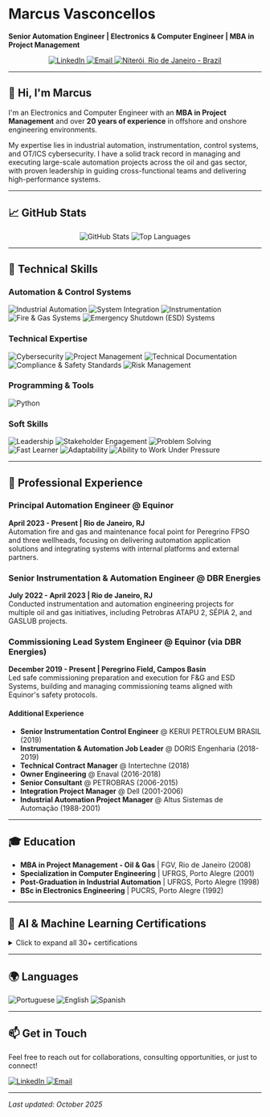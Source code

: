 <p align="center">
  <h1>Marcus Vasconcellos</h1>
  <strong>Senior Automation Engineer | Electronics & Computer Engineer | MBA in Project Management</strong>
</p>

<p align="center">
  <a href="https://www.linkedin.com/in/marcusvasconcellos" target="_blank">
    <img src="https://img.shields.io/badge/LinkedIn-0077B5?style=for-the-badge&logo=linkedin&logoColor=white" alt="LinkedIn"/>
  </a>
  <a href="mailto:marcus@vasconcellos.net.br">
    <img src="https://img.shields.io/badge/Email-D14836?style=for-the-badge&logo=gmail&logoColor=white" alt="Email"/>
  </a>
  <a href="#">
    <img src="https://img.shields.io/badge/Niterói,_Rio_de_Janeiro-Brazil-2BA600?style=for-the-badge" alt="Niterói, Rio de Janeiro - Brazil"/>
  </a>
</p>

---

## 👋 Hi, I'm Marcus
I'm an Electronics and Computer Engineer with an **MBA in Project Management** and over **20 years of experience** in offshore and onshore engineering environments.

My expertise lies in industrial automation, instrumentation, control systems, and OT/ICS cybersecurity. I have a solid track record in managing and executing large-scale automation projects across the oil and gas sector, with proven leadership in guiding cross-functional teams and delivering high-performance systems.

---

## 📈 GitHub Stats

<p align="center">
  <img src="https://github-readme-stats.vercel.app/api?username=celloweb-ai&show_icons=true&theme=transparent&hide_border=true&include_all_commits=true&count_private=true" alt="GitHub Stats" />
  <img src="https://github-readme-stats.vercel.app/api/top-langs/?username=celloweb-ai&layout=compact&theme=transparent&hide_border=true" alt="Top Languages" />
</p>

---

## 🚀 Technical Skills

### Automation & Control Systems
<p align="left">
  <img src="https://img.shields.io/badge/Industrial%20Automation-007ACC?style=for-the-badge" alt="Industrial Automation"/>
  <img src="https://img.shields.io/badge/System%20Integration-007ACC?style=for-the-badge" alt="System Integration"/>
  <img src="https://img.shields.io/badge/Instrumentation-007ACC?style=for-the-badge" alt="Instrumentation"/>
  <img src="https://img.shields.io/badge/Fire%20&%20Gas%20Systems-007ACC?style=for-the-badge" alt="Fire & Gas Systems"/>
  <img src="https://img.shields.io/badge/ESD%20Systems-007ACC?style=for-the-badge" alt="Emergency Shutdown (ESD) Systems"/>
</p>

### Technical Expertise
<p align="left">
  <img src="https://img.shields.io/badge/OT/ICS%20Cybersecurity-333333?style=for-the-badge&logo=lock&logoColor=white" alt="Cybersecurity"/>
  <img src="https://img.shields.io/badge/Project%20Management-333333?style=for-the-badge" alt="Project Management"/>
  <img src="https://img.shields.io/badge/Technical%20Documentation-333333?style=for-the-badge" alt="Technical Documentation"/>
  <img src="https://img.shields.io/badge/Compliance%20&%20Safety-333333?style=for-the-badge" alt="Compliance & Safety Standards"/>
  <img src="https://img.shields.io/badge/Risk%20Management-333333?style=for-the-badge" alt="Risk Management"/>
</p>

### Programming & Tools
<p align="left">
  <img src="https://img.shields.io/badge/Python-3776AB?style=for-the-badge&logo=python&logoColor=white" alt="Python"/>
</p>

### Soft Skills
<p align="left">
  <img src="https://img.shields.io/badge/Leadership-4CAF50?style=for-the-badge" alt="Leadership"/>
  <img src="https://img.shields.io/badge/Stakeholder%20Engagement-4CAF50?style=for-the-badge" alt="Stakeholder Engagement"/>
  <img src="https://img.shields.io/badge/Problem%20Solving-4CAF50?style=for-the-badge" alt="Problem Solving"/>
  <img src="https://img.shields.io/badge/Fast%20Learner-4CAF50?style=for-the-badge" alt="Fast Learner"/>
  <img src="https://img.shields.io/badge/Adaptability-4CAF50?style=for-the-badge" alt="Adaptability"/>
  <img src="https://img.shields.io/badge/Works%20Under%20Pressure-4CAF50?style=for-the-badge" alt="Ability to Work Under Pressure"/>
</p>

---

## 💼 Professional Experience
### Principal Automation Engineer @ Equinor
**April 2023 - Present | Rio de Janeiro, RJ**  
Automation fire and gas and maintenance focal point for Peregrino FPSO and three wellheads, focusing on delivering automation application solutions and integrating systems with internal platforms and external partners.

### Senior Instrumentation & Automation Engineer @ DBR Energies
**July 2022 - April 2023 | Rio de Janeiro, RJ**  
Conducted instrumentation and automation engineering projects for multiple oil and gas initiatives, including Petrobras ATAPU 2, SÉPIA 2, and GASLUB projects.

### Commissioning Lead System Engineer @ Equinor (via DBR Energies)
**December 2019 - Present | Peregrino Field, Campos Basin**  
Led safe commissioning preparation and execution for F&G and ESD Systems, building and managing commissioning teams aligned with Equinor's safety protocols.

#### Additional Experience
- **Senior Instrumentation Control Engineer** @ KERUI PETROLEUM BRASIL (2019)
- **Instrumentation & Automation Job Leader** @ DORIS Engenharia (2018-2019)
- **Technical Contract Manager** @ Intertechne (2018)
- **Owner Engineering** @ Enaval (2016-2018)
- **Senior Consultant** @ PETROBRAS (2006-2015)
- **Integration Project Manager** @ Dell (2001-2006)
- **Industrial Automation Project Manager** @ Altus Sistemas de Automação (1988-2001)

---

## 🎓 Education
- **MBA in Project Management - Oil & Gas** | FGV, Rio de Janeiro (2008)
- **Specialization in Computer Engineering** | UFRGS, Porto Alegre (2001)
- **Post-Graduation in Industrial Automation** | UFRGS, Porto Alegre (1998)
- **BSc in Electronics Engineering** | PUCRS, Porto Alegre (1992)

---

## 🏅 AI & Machine Learning Certifications

<details>
<summary>Click to expand all 30+ certifications</summary>
  
### Altair RapidMiner
- <a href="https://ti-user-certificates.s3.amazonaws.com/5733896a-1d71-46e5-b0a3-1ffcf845fe21/08b5924c-e3a8-4508-974e-357949407112-marcus-vasconcellos-b4805178-07da-475b-9c42-0686cd9fc1ab-certificate.pdf" target="_blank" rel="noopener noreferrer">Applications & Use Cases Master Certificate</a> &nbsp;&nbsp; <a href="https://openbadgefactory.com/v1/assertion/66edcebfb750300e54b919df02146b5a0b1f9f52.html" target="_blank" rel="noopener noreferrer">[Badge]</a>
- <a href="https://ti-user-certificates.s3.amazonaws.com/5733896a-1d71-46e5-b0a3-1ffcf845fe21/08b5924c-e3a8-4508-974e-357949407112-marcus-augusto-89268705-fff6-4181-9fde-2e437690cb7e-certificate.pdf" target="_blank" rel="noopener noreferrer">Applications & Use Cases Professional Certificate</a> &nbsp;&nbsp; <a href="https://ti-user-certificates.s3.amazonaws.com/5733896a-1d71-46e5-b0a3-1ffcf845fe21/08b5924c-e3a8-4508-974e-357949407112-marcus-vasconcellos-2371e561-3417-4cca-afc4-05b0aac04e58-certificate.pdf" target="_blank" rel="noopener noreferrer">[Badge]</a>
- <a href="https://openbadgefactory.com/v1/assertion/a9859e05680320937c314d732feb494ec330e15b.html" target="_blank" rel="noopener noreferrer">Machine Learning Master Certificate</a> &nbsp;&nbsp; <a href="https://ti-user-certificates.s3.amazonaws.com/5733896a-1d71-46e5-b0a3-1ffcf845fe21/08b5924c-e3a8-4508-974e-357949407112-marcus-augusto-89268705-fff6-4181-9fde-2e437690cb7e-certificate.pdf" target="_blank" rel="noopener noreferrer">[Badge]</a>
- <a href="https://openbadgefactory.com/v1/assertion/fbe96028b03893efeb2f7cdd7a2e2cd40c4fde5f.html" target="_blank" rel="noopener noreferrer">Machine Learning Professional Certificate</a> &nbsp;&nbsp; <a href="https://ti-user-certificates.s3.amazonaws.com/5733896a-1d71-46e5-b0a3-1ffcf845fe21/08b5924c-e3a8-4508-974e-357949407112-marcus-vasconcellos-2371e561-3417-4cca-afc4-05b0aac04e58-certificate.pdf" target="_blank" rel="noopener noreferrer">[Badge]</a>
  
### Alura
- <a href="https://openbadgepassport.com/file/5/b/d/2/5bd24524fce9b7308c1d240f7ecd2c98f086aa5f0febbf31cd3614b02e38199e.png" target="_blank" rel="noopener noreferrer">Aprendizagem: personalizando sua rotina de estudos com ChatGPT</a>

### appliedAI Institute for Europe
- <a href="https://openbadgepassport.com/file/f/7/8/8/f7885582dbfcc71d113f338a4a2852ab25dadb6621e5829931e2a23b71403e08.png" target="_blank" rel="noopener noreferrer">AI Essentials: A Comprehensive Introduction</a>

### AWS / TIDWIT
- <a href="https://aws-brgenai.ontidwit.com/#/badge/c716b58b-0f06-4bef-b2a7-f8ec3105c3c6" target="_blank" rel="noopener noreferrer">AWS GenAI Practitioner Badge</a>

### Cisco
- <a href="https://openbadgepassport.com/file/9/d/8/e/9d8e6fa30b2f337a91c44fd438b695d7758647e2c268ee77562977d8f78bea45.png" target="_blank" rel="noopener noreferrer">Introduction to Modern AI Certificate</a> &nbsp;&nbsp; <a href="https://www.credly.com/badges/15b479ee-93b7-4946-b86e-8ab22f4d6629/linked_in_profile" target="_blank" rel="noopener noreferrer">[Badge]</a>

### Databricks
- <a href="https://credentials.databricks.com/2a9f1b53-89ca-4783-9fdb-628749501d3d#acc.Afg0JHUd" target="_blank" rel="noopener noreferrer">Academy Accreditation - AI Security Fundamentals</a>
- <a href="https://credentials.databricks.com/1d5150cd-2255-4640-bc4c-1dd43b96a199" target="_blank" rel="noopener noreferrer">Academy Accreditation - Generative AI Fundamentals</a>

### Digital Innovation One
- <a href="https://openbadgepassport.com/file/0/a/a/d/0aadff51f3a0f6e94658275fec186d238f494b7fc944724636af70092b9cdc0c.png" target="_blank" rel="noopener noreferrer">Fundamentos de IA Generativa</a>

### FIAP
- <a href="https://on.fiap.com.br/local/nanocourses/gerar_certificado.php?chave=96b5ba62fb2e00022d10ca512797dc3c&action=view" target="_blank" rel="noopener noreferrer">Chatbots</a>
- <a href="https://on.fiap.com.br/local/nanocourses/gerar_certificado.php?chave=6f4eccc2703b66fb7862c9ef191b430a&action=view" target="_blank" rel="noopener noreferrer">Inteligência Artificial e Computacional</a>
- <a href="https://on.fiap.com.br/local/nanocourses/gerar_certificado.php?chave=1f9a87feae4a56eeefa505cd457242d5&action=view" target="_blank" rel="noopener noreferrer">Inteligência Artificial Responsável</a>

### Google
- <a href="https://coursera.org/share/60a819a0e475a4957927f9bb37c7135b" target="_blank" rel="noopener noreferrer">Google AI Essentials Specialization </a>
- <a href="https://coursera.org/share/d9cf7ae309978389865522230efb9e1c" target="_blank" rel="noopener noreferrer">Google AI Essentials</a>
- <a href="https://coursera.org/share/9f10d5f445da83235de56e6f518df3a5" target="_blank" rel="noopener noreferrer">Maximize Productivity With AI Tools</a>
- <a href="https://coursera.org/share/c3ce9ddb9f7689d8d48e7ef2c7af5bf6" target="_blank" rel="noopener noreferrer">Discover the Art of Prompting</a>
- <a href="https://coursera.org/share/55e98b6971cc2d1a2d5b78a101529a96" target="_blank" rel="noopener noreferrer">Use AI Responsibly</a>
- <a href="https://coursera.org/share/9f10d5f445da83235de56e6f518df3a5" target="_blank" rel="noopener noreferrer">Maximize Productivity With AI Tools</a>
- <a href="https://coursera.org/share/ea9f5f41bfb82113f74611a9d27a34d5" target="_blank" rel="noopener noreferrer">Stay Ahead of the AI Curve</a>

### Hewlett-Packard
- <a href="https://www.life-global.org/certificate/ced56931-6c4a-4a3e-91d0-63cf0dd0ad6d" target="_blank" rel="noopener noreferrer">AI for Beginners</a>

### Huawei
- <a href="https://kltstaticcontent.shixizhi.huawei.com/1365189427395223554/certificate/20250919/b1f966041aef4243819259fa4ac63eda_ICT2025091900181311d52dd17e8e42cc9464fbfbe56195ee.png" target="_blank" rel="noopener noreferrer">Huawei Certified ICT Associate (HCIA) - AI</a>

### IBM
- <a href="https://www.credly.com/badges/c776e8db-f4c7-488b-8b7e-2e68792e2ce1/linked_in_profile" target="_blank" rel="noopener noreferrer">AI Literacy Badge</a>
- <a href="https://openbadgepassport.com/file/4/c/7/3/4c734adda5bc79d12be898256d54aa8473f2dbe7e204320153142b0c43dd42fe.png" target="_blank" rel="noopener noreferrer">Artificial Intelligence Fundamentals Certificate</a> &nbsp;&nbsp; <a href="https://ai-for-all.in/#/badge?id=U2FsdGVkX1962tygFO7nXPWO1oivL1ksFjHXGbn6Zd8K2FlbSOWpjUxv9Q9PEZ2m" target="_blank" rel="noopener noreferrer">[Badge]</a>

### Intel
- <a href="https://openbadgepassport.com/file/6/c/8/1/6c819aba9da28c125d77916213086fad38c325cfb2e3d2c4646da42a558d9c76.png" target="_blank" rel="noopener noreferrer">AI Aware Certificate</a> &nbsp;&nbsp; <a href="https://ai-for-all.in/#/badge?id=U2FsdGVkX1962tygFO7nXPWO1oivL1ksFjHXGbn6Zd8K2FlbSOWpjUxv9Q9PEZ2m" target="_blank" rel="noopener noreferrer">[Badge]</a>
- <a href="https://openbadgepassport.com/file/6/1/2/4/61246532589ecf0b96066fa4dc5ff0b00b669b81acc7f6f0abe4eeddd66f15bd.png" target="_blank" rel="noopener noreferrer">AI Appreciate Certificate</a> &nbsp;&nbsp; <a href="https://ai-for-all.in/#/badge?id=U2FsdGVkX1s1L2a3S4hEzpo2cPOO443xNsSCHcbgYtzs8CFleBfFXtn0aktcWOPQXjFFxjh8" target="_blank" rel="noopener noreferrer">[Badge]</a>

### KI-Campus
- <a href="https://openbadgepassport.com/file/d/c/5/0/dc50371ea752777ab591db44172f21e17d71a5f22b2009d98bb232c6791451a8.png" target="_blank" rel="noopener noreferrer">Foundations of Artificial Intelligence I Certificate</a> &nbsp;&nbsp; <a href="https://badgr.com/public/assertions/zdvzJzEhTeSjZH2tTx3fuQ?identity__email=marcus%40vasconcellos.net.br" target="_blank" rel="noopener noreferrer">[Badge]</a>
- <a href="https://openbadgepassport.com/file/4/2/1/8/4218107ca15d9a52442b39daf5c937f69dbafc5386b116c9331207fc4fdf6f14.png" target="_blank" rel="noopener noreferrer">Foundations of Artificial Intelligence II Certificate</a> &nbsp;&nbsp; <a href="https://badgr.com/public/assertions/dXNvYMToSmul8piQs11mDg?identity__email=marcus%40vasconcellos.net.br" target="_blank" rel="noopener noreferrer">[Badge]</a>
- <a href="https://openbadgepassport.com/file/9/0/5/5/9055c8e1046fa138167fe670f4241cdb9ac76752f258644c6de31662675b1c97.png" target="_blank" rel="noopener noreferrer">Foundations of Artificial Intelligence III Certificate</a> &nbsp;&nbsp; <a href="https://badgr.com/public/assertions/c5oIwRigTeum52DsyF4JlQ?identity__email=marcus@vasconcellos.net.br" target="_blank" rel="noopener noreferrer">[Badge]</a>
- <a href="https://openbadgepassport.com/file/5/6/d/4/56d4faf6e0612807c6aa45ab3997e1d959b66a76eb6e872537a0928b7440d73e.png" target="_blank" rel="noopener noreferrer">Foundations of Artificial Intelligence IV Certificate</a> &nbsp;&nbsp; <a href="https://badgr.com/public/assertions/YQjjRb1iTz-YL6zD8ypAgg?identity__email=marcus%40vasconcellos.net.br" target="_blank" rel="noopener noreferrer">[Badge]</a>
- <a href="https://openbadgepassport.com/file/a/6/d/1/a6d1093587e895f4a421168e69877931fa824c21fa12fbca34cb45dc3028cf42.png" target="_blank" rel="noopener noreferrer">Foundations of Artificial Intelligence V Certificate</a> &nbsp;&nbsp; <a href="https://badgr.com/public/assertions/f1Rx-ZRNS2qqOnvlCF8gQQ?identity__email=marcus%40vasconcellos.net.br" target="_blank" rel="noopener noreferrer">[Badge]</a>
- <a href="https://openbadgepassport.com/file/1/c/4/6/1c46b3a327b1d4a99e7639a6479404917afcc13adfcb0c9b216bc00a2a6620db.png" target="_blank" rel="noopener noreferrer">Foundations of Artificial Intelligence VI Certificate</a> &nbsp;&nbsp; <a href="https://badgr.com/public/assertions/WtipBURcRma6GaHCM6hDSg?identity__email=marcus%40vasconcellos.net.br" target="_blank" rel="noopener noreferrer">[Badge]</a>
- <a href="https://openbadgepassport.com/file/e/8/b/5/e8b59d2a093224ee1fed451e2d2f8c045cb4cfbf23f6f4b791049773056e8602.png" target="_blank" rel="noopener noreferrer">Launchpad to AI - An Introduction to Applications, Risks, and Opportunities Certificate</a> &nbsp;&nbsp; <a href="https://badgr.com/public/assertions/-WDZ3ISFTMSvJNGvOTCB_g?identity__email=marcus%40vasconcellos.net.br" target="_blank" rel="noopener noreferrer">[Badge]</a>

### NVIDIA
- <a href="https://openbadgepassport.com/file/5/2/0/9/52092221f6c0a037406473b5b3297e3da173813031a720cb97eb11121051e747.png" target="_blank" rel="noopener noreferrer">AI for All: From Basics to GenAI Practice</a>

### PMI
- <a href="https://www.credly.com/badges/f4791a0a-deed-4022-a7d4-dd2886a16b6f/linked_in_profile" target="_blank" rel="noopener noreferrer">Generative AI Overview for Project Managers</a>
- <a href="https://www.credly.com/badges/5f319d2e-a159-4526-95da-b53e37616250/linked_in_profile" target="_blank" rel="noopener noreferrer">Practical Application of Gen AI for Project Managers</a>
- <a href="https://www.credly.com/badges/a5f3b699-0c4d-4b35-b1b3-89554cc95a44/linked_in_profile" target="_blank" rel="noopener noreferrer">Talking to AI: Prompt Engineering for Project Managers</a>

### University of Helsinki
- <a href="https://certificates.mooc.fi/validate/9pva6qfaubp" target="_blank" rel="noopener noreferrer">Elements of AI</a>

### University of Maryland
- <a href="https://openbadgepassport.com/file/e/4/d/4/e4d4ada6ad1822ac4a9e26bc1b5b0bad5255aab75a8967291dce465adf72437d.png" target="_blank" rel="noopener noreferrer">AI and Career Empowerment</a>

</details>

---

## 🌍 Languages
<p align="left">
  <img src="https://img.shields.io/badge/Portuguese-Native-green?style=for-the-badge" alt="Portuguese"/>
  <img src="https://img.shields.io/badge/English-Advanced-blue?style=for-the-badge" alt="English"/>
  <img src="https://img.shields.io/badge/Spanish-Intermediate-orange?style=for-the-badge" alt="Spanish"/>
</p>

---

## 📫 Get in Touch
Feel free to reach out for collaborations, consulting opportunities, or just to connect!
<p align="left">
  <a href="https://www.linkedin.com/in/marcusvasconcellos" target="_blank">
    <img src="https://img.shields.io/badge/LinkedIn-0077B5?style=for-the-badge&logo=linkedin&logoColor=white" alt="LinkedIn"/>
  </a>
  <a href="mailto:marcus@vasconcellos.net.br">
    <img src="https://img.shields.io/badge/Email-D14836?style=for-the-badge&logo=gmail&logoColor=white" alt="Email"/>
  </a>
</p>

---
*Last updated: October 2025*
